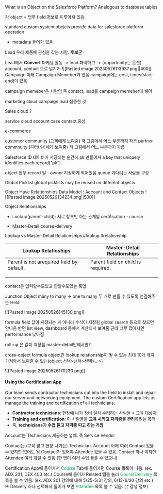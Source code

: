 
What is an Object on the Salesforce Platform?
Analogous to database tables


각 object = 업무
field 정보로 이루어져 있음

standard
custom
system obejcts provide data for salesforce platform operation
- metadata 들어가 있음

Lead
우리 제품에 관심을 갖는 사람. **후보군**

Lead에서 **Convert**
마케팅 활동  -> lead 파악하고 -> (opportunity는 옵션) account, contact 으로 넘기기
![[Pasted image 20250526113937.png||400]]
Campaign 아래 Campaign Memeber가 있음
campaign에는 cost, times(start-end)이 있음

campaign memeber은 사람임
즉 contact, lead를 campaign memeber에 넣어

marketing cloud
campaign lead 집중한 것

Sales cloud
?

service cloud
account case contact 중심

e-commerce

customer community (고객에게 보여줌)
저 그림에서 어느 부분까지 자름
partner commnuity (파터너사에게 보여줌)
저 그림에서 어느 부분까지 자름


Salesforce ID
데이터가 저장되는 순간에 pk 만들어져
a key that uniquely identifies each record("pk")

object 업무
record 일 - owner 지정하게 되어있음
queue 기다리는 사람들 구성


Global Picklist
global picklists may be reused on different objects

Object Have Relationships
Data Model : Account and Contact Objects
![[Pasted image 20250526134234.png||500]]

Object Relationships
- Lookup(parent-child): 서로 참조만 하는 관계임
certification - course

- Master-Detail
course-delivery


Lookup vs Master-Detail Relationships 
#lookup #relationship

| Lookup Relatioships                       | Master-Detail Relationships        |
| ----------------------------------------- | ---------------------------------- |
| Parent is not arequired field by default. | Parent field on child is required. |
|                                           |                                    |
|                                           |                                    |
|                                           |                                    |

contact은 입력할수도있고 안할수도있는 룩업


Junction Object
many to many -> one to many 두 개로 만들 수 있도록 연결해주는 Held

![[Pasted image 20250526145130.png]]

formula field
값이 저장되는 게 아니라 수식이 저장됨
global search 등으로 찾으면 안나옴
반면 list view, dashboard 등에서 계산되서 보여줌
근데 너무 많아지면 performance 낮아짐

roll-up 은 값이 저장됨
master-detail안에서만?

cross-object formula
object간 lookup relationship이 될 수 있는
최대 10개 까지 가져와서 보여줄 수 있는(object 선택>선택>선택>...>)

![[Pasted image 20250526170230.png]]

#### Using the Certification App
Our team sends contractor technicians out into the field to install and repair our server and networking equipment. 
The custom Certification app lets us manage the training and certification of all technicians.

- **Contractor technicians**: 현장에 나가 장비 설치·수리하는 사람들 = 교육 대상자
- **Training and certification**: 이 사람들을 **교육 시키고 자격증을 관리**하려는 목적
- 즉, **technicians가 수업 듣고 자격증 따고 하는 거임**

Account는 Technicians 제공하는 업체. 즉 Service Vendor

Contact는  (교육 받고 현장 나가는) Technician.
Account 아래 여러 Contact 있을 수 있지만 없어도 됨
Contact가 있어야 Attendee 있을 수 있음. Contact 하나 이지만 Attendee 여러 개일 수 있음.(한 명이 여러 수업 들을 수 있으니)

Certification App에 들어가서 <span style="color:rgb(0, 176, 80)">Course</span> Tab에 들어가면 Course 목록이 나옴. (ex. ADX 201, DEX 403 etc.)
Course에 들어가 Related 탭을 눌러 <span style="color:rgb(0, 176, 80)">CourseDelilvery</span> 목록을 볼 수 있음. (ex. ADX 201 강의에 대해 5/25-5/31 강의, 6/13-6/20 강의 etc.)
또 Delivery 하나 선택해서 들어가 보면 <span style="color:rgb(0, 176, 80)">Attendee</span> 목록 볼 수 있음. (수강생 정보)